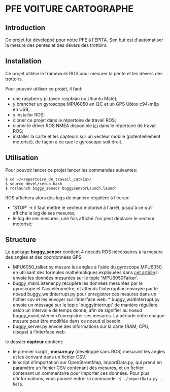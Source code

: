 PFE VOITURE CARTOGRAPHE
=======================

## Introduction
Ce projet fut développé pour notre PFE à l'EPITA.
Son but est d'automatiser la mesure des pentes et des dévers des trottoirs.

## Installation

Ce projet utililse le framework ROS pour mesurer la pente et les dévers des trottoirs.

Pour pouvoir utiliser ce projet, il faut: 
* une raspberry pi (avec raspbian ou Ubuntu Mate);
* y brancher un gyroscope MPU6050 en I2C et un GPS Ublox c94-m8p en USB;
* y installer ROS;
* cloner ce projet dans le répertoire de travail ROS;
* cloner le driver ROS NMEA disponible [ici](https://github.com/ros-drivers/nmea_navsat_driver) dans le répertoire de travail ROS;
* installer la carte et les capteurs sur un vecteur mobile (potentiellement motorisé), de façon à ce que le gyroscope soit droit.

## Utilisation
Pour pouvoir lancer ce projet lancer les commandes suivantes:
```
$ cd ~/<repertoire_de_travail_catkin>/
$ source devel/setup.bash
$ roslaunch buggy_sensor buggySensorLaunch.launch
```

ROS affichera alors des logs de manière régulière à l'écran:
* 'STOP' -> il faut mettre le vecteur motorisé à l'arrêt, jusqu'à ce qu'il affiche le log de ses mesures;
* le log de ses mesures, une fois affiché l'on peut déplacer le vecteur motorisé;

## Structure

Le package **buggy\_sensor** contient 4 noeuds ROS nécéssaires à la mesure des angles et des coordonnées GPS:
* MPU6050\_talker.py mesure les angles à l'aide du gyroscope MPU6050, en utilisant des formules mathématiques expliquées dans [cet article](http://www.hobbytronics.co.uk/accelerometer-info).Il envoie les données mesurées sur le topic 'MPU6050Talker'.
* buggy\_mainListener.py récupère les données mesurées par le gyroscope et l'accéléromètre, et attends l'interruption envoyée par le noeud buggy\_waitInterrupt.py pour enregistrer ces mesures dans un fichier csv et les envoyer sur l'interface web.	* buggy\_waitInterrupt.py envoie un message sur le topic 'buggyInterrupt' de manière régulière selon un intervalle de temps donné, afin de signifier au noeud buggy\_mainListener d'enregistrer ses mesures. La période entre chaque mesure peut être modifiée dans ce noeud si besoin.
* buggy\_server.py envoie des informations sur la carte (RAM, CPU, disque) à l'interface web.

le dossier **capteur** contient:
* le premier script , **mesure.py** (développé sans ROS) mesurant les angles et les écrivant dans un fichier CSV.
* le script d'importation sur OpenStreetMap, importData.py, qui prend en paramètre un fichier CSV contenant des mesures, et un fichier contenant un commentaire pour importer ces données. Pour plus d'informations, vous pouvez entrer la commande ``` $ ./importData.py --help```.
